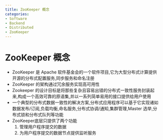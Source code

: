 ```yaml
---
title: ZooKeeper 概念
categories:
- Software
- Backend
- Distributed
- ZooKeeper
---
```

# ZooKeeper 概念

- ZooKeeper 是 Apache 软件基金会的一个软件项目,它为大型分布式计算提供开源的分布式配置服务,同步服务和命名注册
- ZooKeeper 的架构通过冗余服务实现高可用性
- Zookeeper 的设计目标是将那些复杂且容易出错的分布式一致性服务封装起来,构成一个高效可靠的原语集,并以一系列简单易用的接口提供给用户使用
- 一个典型的分布式数据一致性的解决方案,分布式应用程序可以基于它实现诸如数据发布/订阅,负载均衡,命名服务,分布式协调/通知,集群管理,Master 选举,分布式锁和分布式队列等功能
- ZooKeeper底层只提供了两个功能
    1. 管理用户程序提交的数据
    2. 为用户程序提交的数据节点提供监听服务
